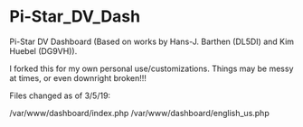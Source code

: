 # Pi-Star_DV_Dash
Pi-Star DV Dashboard (Based on works by Hans-J. Barthen (DL5DI) and Kim Huebel (DG9VH)).

I forked this for my own personal use/customizations. Things may be messy at times, or even downright broken!!! 

Files changed as of 3/5/19: 

/var/www/dashboard/index.php
/var/www/dashboard/english_us.php
